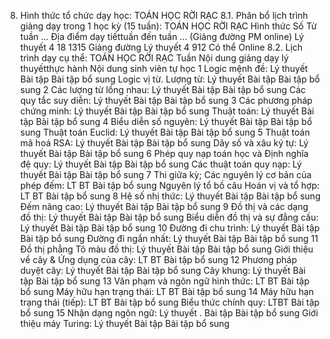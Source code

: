 8. Hình thức tổ chức dạy học: TOÁN HỌC RỜI RẠC
8.1. Phân bổ lịch trình giảng dạy trong 1 học kỳ (15 tuần): TOÁN HỌC RỜI RẠC Hình thức Số Từ tuần ... Địa điểm dạy tiếttuần đến tuần ... (Giảng đường PM online) Lý thuyết 4 18 1315 Giảng đường Lý thuyết 4 912 Có thể Online 8.2. Lịch trình dạy cụ thể: TOÁN HỌC RỜI RẠC Tuần Nội dung giảng dạy lý thuyếtthực hành Nội dung sinh viên tự học 1 Logic mệnh đề: Lý thuyết Bài tập Bài tập bổ sung
Logic vị từ. Lượng từ: Lý thuyết Bài tập Bài tập bổ sung
2 Các lượng từ lồng nhau: Lý thuyết Bài tập Bài tập bổ sung
Các quy tắc suy diễn: Lý thuyết Bài tập Bài tập bổ sung
3 Các phương pháp chứng minh: Lý thuyết Bài tập Bài tập bổ sung
Thuật toán: Lý thuyết Bài tập Bài tập bổ sung
4 Biểu diễn số nguyên: Lý thuyết Bài tập Bài tập bổ sung
Thuật toán Euclid: Lý thuyết Bài tập Bài tập bổ sung
5 Thuật toán mã hoá RSA: Lý thuyết Bài tập Bài tập bổ sung
Dãy số và xâu ký tự: Lý thuyết Bài tập Bài tập bổ sung
6 Phép quy nạp toán học và Định nghĩa đệ quy: Lý thuyết Bài tập Bài tập bổ sung
Các thuật toán quy nạp: Lý thuyết Bài tập Bài tập bổ sung
7 Thi giữa kỳ; Các nguyên lý cơ bản của phép đếm: LT BT Bài tập bổ sung
Nguyên lý tổ bồ câu Hoán vị và tổ hợp: LT BT Bài tập bổ sung
8 Hệ số nhị thức: Lý thuyết Bài tập Bài tập bổ sung
Đếm nâng cao: Lý thuyết Bài tập Bài tập bổ sung
9 Đồ thị và các dạng đồ thị: Lý thuyết Bài tập Bài tập bổ sung
Biểu diễn đồ thị và sự đẳng cấu: Lý thuyết Bài tập Bài tập bổ sung
10 Đường đi chu trình: Lý thuyết Bài tập Bài tập bổ sung
Đường đi ngắn nhất: Lý thuyết Bài tập Bài tập bổ sung
11 Đồ thị phẳng Tô màu đồ thị: Lý thuyết Bài tập Bài tập bổ sung
Giới thiệu về cây & Ứng dụng của cây: LT BT Bài tập bổ sung
12 Phương pháp duyệt cây: Lý thuyết Bài tập Bài tập bổ sung
Cây khung: Lý thuyết Bài tập Bài tập bổ sung
13 Văn phạm và ngôn ngữ hình thức: LT BT Bài tập bổ sung
Máy hữu hạn trạng thái: LT BT Bài tập bổ sung
14 Máy hữu hạn trạng thái (tiếp): LT BT Bài tập bổ sung
Biểu thức chính quy: LTBT Bài tập bổ sung
15 Nhận dạng ngôn ngữ: Lý thuyết . Bài tập Bài tập bổ sung
Giới thiệu máy Turing: Lý thuyết Bài tập Bài tập bổ sung
